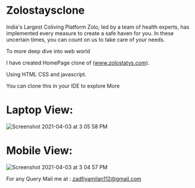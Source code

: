 # Zolostaysclone

India's Largest Coliving Platform
Zolo, led by a team of health experts, has implemented every measure to create a safe haven for you. In these uncertain times, you can count on us to take care of your needs.

To more deep dive into web world

I have created HomePage clone of (www.zolostatys.com).

Using HTML CSS and javascript.

You can clone this in your IDE to explore More

# Laptop View:

![Screenshot 2021-04-03 at 3 05 58 PM](https://user-images.githubusercontent.com/41838197/113474537-27448180-948e-11eb-91fc-5e549e535fcc.png)

# Mobile View:

![Screenshot 2021-04-03 at 3 04 57 PM](https://user-images.githubusercontent.com/41838197/113474550-3c211500-948e-11eb-83f7-9ab44d857288.png)



For any Query Mail me at  : zadfiyamilan112@gmail.com

